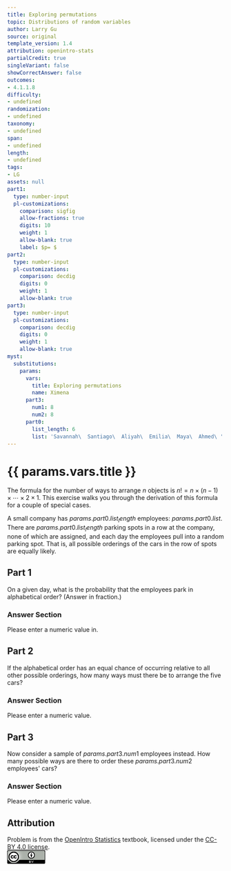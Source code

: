 ```yaml
---
title: Exploring permutations
topic: Distributions of random variables
author: Larry Gu
source: original
template_version: 1.4
attribution: openintro-stats
partialCredit: true
singleVariant: false
showCorrectAnswer: false
outcomes:
- 4.1.1.8
difficulty:
- undefined
randomization:
- undefined
taxonomy:
- undefined
span:
- undefined
length:
- undefined
tags:
- LG
assets: null
part1:
  type: number-input
  pl-customizations:
    comparison: sigfig
    allow-fractions: true
    digits: 10
    weight: 1
    allow-blank: true
    label: $p= $
part2:
  type: number-input
  pl-customizations:
    comparison: decdig
    digits: 0
    weight: 1
    allow-blank: true
part3:
  type: number-input
  pl-customizations:
    comparison: decdig
    digits: 0
    weight: 1
    allow-blank: true
myst:
  substitutions:
    params:
      vars:
        title: Exploring permutations
        name: Ximena
      part3:
        num1: 8
        num2: 8
      part0:
        list_length: 6
        list: 'Savannah\  Santiago\  Aliyah\  Emilia\  Maya\  Ahmed\ '
---
```

# {{ params.vars.title }}
The formula for the number of ways to arrange $n$ objects is $n! = n\times(n-1)\times \cdots \times 2 \times 1$. This exercise walks you through the derivation of this formula for a couple of special cases.

A small company has ${{params.part0.list_length}}$ employees: ${{params.part0.list}}$. There are ${{params.part0.list_length}}$ parking spots in a row at the company, none of which are assigned, and each day the employees pull into a random parking spot. That is, all possible orderings of the cars in the row of spots are equally likely.

## Part 1

On a given day, what is the probability that the employees park in alphabetical order? (Answer in fraction.)

### Answer Section

Please enter a numeric value in.

## Part 2

If the alphabetical order has an equal chance of occurring relative to all other possible orderings, how many ways must there be to arrange the five cars?

### Answer Section

Please enter a numeric value.

## Part 3

Now consider a sample of ${{ params.part3.num1 }}$ employees instead. How many possible ways are there to order these ${{ params.part3.num2 }}$ employees' cars?

### Answer Section

Please enter a numeric value.

## Attribution

Problem is from the [OpenIntro Statistics](https://openintro.org/book/os/) textbook, licensed under the [CC-BY 4.0 license](https://creativecommons.org/licenses/by/4.0/).<br>![Image representing the Creative Commons 4.0 BY license.](https://raw.githubusercontent.com/firasm/bits/master/by.png)